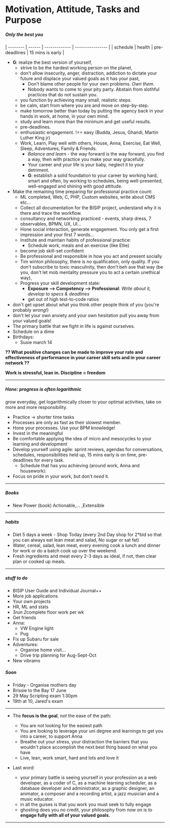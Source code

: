 # Motivation, Attitude, Tasks and Purpose

##### *Only* the best you

| -------- | ------ | ------------- | ---------------- |
| schedule | health | pre-deadlines | 15 mins is early |

* **G**: realize the best version of yourself,
    * strive to be the hardest working person on the planet,
    * don't allow insecurity, anger, distraction, addiction to dictate your future and displace your valued goals as it has your past,
        * Don't blame other people for your own problems. *Own them*.
        * Nobody wants to come to your pity party. Abstain from slothful practices that do not sustain you.
    * you function by achieving many small, realistic steps.
    * be calm, start from where you are and move on step-by-step.
    * make tomorrow better than today by putting the agency back in your hands in work, at home, in your own mind.
    * study and learn more than the minimum and get useful results.
    * pre-deadlines.
    * enthusiastic engagement. !== easy (Budda, Jesus, Ghandi, Martin Luther King jr)
    * Work, Learn, Play well with others, House, Anna, Exercise, Eat Well, Sleep, Adventures, Family & Friends.
        * *Balance and learn* - the way forward is the way forward, you find a way, then with practice you make your way gracefully.
        * Your career and your life is your baby, neglect it to your detriment.
        * **G**: establish a solid foundation to your career by working hard, smart and often, by working to schedules, being well-presented, well-engaged and shining with good attitude.
* Make the remaining time preparing for professional practice count:
    * ML completed, Web, C, PHP, Custom websites, write about CMS etc...
    * Collect all documentation for the BISIP project, understand why it is there and trace the workflow.
    * consultancy and networking practiced - events, sharp dress, 7 observables, BPMN, UX, UI...
    * Hone social interaction, generate engagement. You only get a first impression and your first 7 words...
    * Institute and maintain habits of professional practice:
    	* Schedule work, meals and an exercise (like Ellie)
    * become job skill-set confident
	* Be professional and responsible in how you act and present socially
    * Tim winton philosophy, there is no qualification, only quality. If you don't subscribe to toxic masculinity, then don't beh ave that way (be you, don't let mob mentality pressure you to act a certain unethical way),
    * Progress your skill development state:
        * **Exposure --> Competency --> Professional**: *Write about it, develop to specs & deadlines*
        * get out of high test-to-code ratios
* don't get upset about what you think other people think of you (you're probably *wrong*!)
* don't let your own anxiety and your own hesitation pull you away from your valued goals!
* The primary battle that we fight in life is against ourselves.
* Schedule on a dime
* Birthdays:
    * Susie march 14

**?? What positive changes can be made to improve your rate and effectiveness of performance in your career skill sets and in your career network ??**

**Work is stressful, lean in. Discipline = freedom**

---

##### Hone: progress is often logarithmic

grow everyday, get logarithmically closer to your optimal activities, take on more and more responsibility.

* Practice -> shorter time tasks
* Processes are only as fast as their slowest member.
* Hone your processes. Use your BPM knowledge!
* Invest in the meaningful
* Be comfortable applying the idea of micro and mesocycles to your learning and development
* Develop yourself using agile: sprint reviews, agendas for conversations, schedules, responsibilities held up, 15 mins early is on time, pre-deadlines for every task.
    * Schedule that has you achieving (around work, Anna and housework):
* Focus on pride in your work, but don't *need* it.

---

##### Books

* New Power (book) Actionable,... ,Extensible

---

##### habits

* Diet 5 days a week - Shop Today (every 2nd Day shop for 2*bld so that you can always eat lean meat and salad, No sugar or sat fat)
* Water, cereal, salad, lean meat, every evening cook a lunch and dinner for work or do a batch cook up over the weekend.
* Fresh ingredients and meat every 2-3 days as ideal, if not, then clear plan or cooked up meals.

---

##### stuff to do

* BISIP User Guide and Individual Journal++
* More job applications
* Your own projects
* HR, ML and stats
* 3*run 2*complete floor work per wk
* Get friends
* Anna:
    * VW Engine light
    * Pug
* Fix up Subaru for sale
* Adventures:
    * Organise home visit...
    * Drive trip planning for Aug-Sept-Oct
* New vibrams

##### Soon

* Friday - Organise mothers day
* Brissie to the Bay 17 June
* 29 May Scripting exam 1:30pm
* 19th at 10, Jared's exam

---

* The **focus is the goal**, *not* the ease of the path:
    * You are not looking for the easiest path
    * You are looking to leverage your uni degree and learnings to get you into a career, to support Anna
    * Breathe out your stress, your distraction the barriers that you wouldn't place accomplish the next best thing based on what you have
    * Live, lean, work smart, hard and lots and love it

* Last word:
	* your primary battle is seeing yourself in your profession as a web developer, as a coder of C, as a machine learning scheduler, as a database developer and administrator, as a graphic designer, an animator, a composer and a recording artist, a jazz musician and a music educator.
	* in all the guises is that you work you must seek to fully engage
	* ghosting does you no credit, your philosophy from now on is to **engage fully with all of your valued goals.**

---
